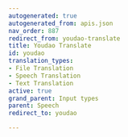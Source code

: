 ```yaml
---
autogenerated: true
autogenerated_from: apis.json
nav_order: 887
redirect_from: youdao-translate
title: Youdao Translate
id: youdao
translation_types:
- File Translation
- Speech Translation
- Text Translation
active: true
grand_parent: Input types
parent: Speech
redirect_to: youdao

---
```


